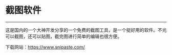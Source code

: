 # 截图软件

---

这是国内的一个大神开发分享的一个免费的截图工具，是一个挺好用的软件。不光可以截图，还可以贴图，截完图进行简单的编辑也很方便。

下载网站：https://www.snipaste.com/